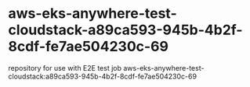 # aws-eks-anywhere-test-cloudstack-a89ca593-945b-4b2f-8cdf-fe7ae504230c-69
repository for use with E2E test job aws-eks-anywhere-test-cloudstack:a89ca593-945b-4b2f-8cdf-fe7ae504230c-69
